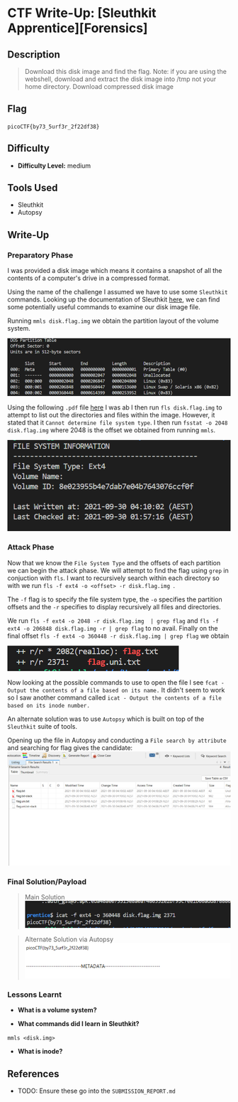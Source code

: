 # CTF Write-Up: [Sleuthkit Apprentice][Forensics]

## Description
> Download this disk image and find the flag.
Note: if you are using the webshell, download and extract the disk image into /tmp not your home directory.
Download compressed disk image
## Flag
`picoCTF{by73_5urf3r_2f22df38}`

## Difficulty
- **Difficulty Level:** medium

## Tools Used
- Sleuthkit
- Autopsy
## Write-Up

### Preparatory Phase
I was provided a disk image which means it contains a snapshot of all the contents of a computer's drive in a compressed format. 

Using the name of the challenge I assumed we have to use some `Sleuthkit` commands. Looking up the documentation of Sleuthkit [here](https://wiki.sleuthkit.org/index.php?title=The_Sleuth_Kit_commands), we can find some potentially useful commands to examine our disk image file.

Running `mmls disk.flag.img` we obtain the partition layout of the volume system. 

![alt text](images/image.png)

Using the following `.pdf` file [here](https://gurramvinayiiit.wordpress.com/wp-content/uploads/2016/11/introduciton-tothe-sleuthkit.pdf) I was ab
I then run `fls disk.flag.img` to attempt to list out the directories and files within the image. However, it stated that it `Cannot determine file system type`. I then run `fsstat -o 2048 disk.flag.img` where 2048 is the offset we obtained from running `mmls`. 

![alt text](images/image-1.png)


### Attack Phase
Now that we know the `File System Type` and the offsets of each partition we can begin the attack phase. We will attempt to find the flag using `grep` in conjuction with `fls`. I want to recursively search within each directory so with we run `fls -f ext4 -o <offset> -r disk.flag.img `. 

The `-f` flag is to specify the file system type, the `-o` specifies the partition offsets and the `-r` specifies to display recursively all files and directories. 

We run `fls -f ext4 -o 2048 -r disk.flag.img  | grep flag` and `fls -f ext4 -o 206848 disk.flag.img -r | grep flag` to no avail. Finally on the final offset `fls -f ext4 -o 360448 -r disk.flag.img | grep flag` we obtain

 ![alt text](images/image-2.png)

Now looking at the possible commands to use to open the file I see `fcat - Output the contents of a file based on its name.` It didn't seem to work so I saw another command called `icat - Output the contents of a file based on its inode number.`

An alternate solution was to use `Autopsy` which is built on top of the `Sleuthkit` suite of tools. 

Opening up the file in Autopsy and conducting a `File search by attribute` and searching for flag gives the candidate: 
![alt text](images/image-3.png)
### Final Solution/Payload
> Main Solution
![alt text](images/image-5.png)

> Alternate Solution via Autopsy
![alt text](images/image-4.png)

### Lessons Learnt
- **What is a volume system?**

- **What commands did I learn in Sleuthkit?**

`mmls <disk.img>` 
- **What is inode?**

## References
- TODO: Ensure these go into the `SUBMISSION_REPORT.md`

